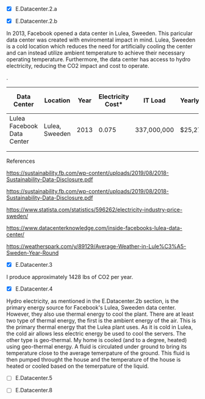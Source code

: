 - [x] E.Datacenter.2.a

- [x] E.Datacenter.2.b

In 2013, Facebook opened a data center in Lulea, Sweeden. This paricular data center was created with enviromental impact in mind. Lulea, Sweeden is a cold location which reduces the need for artificially cooling the center and can instead utilize ambient temperature to achieve their necessary operating temperature. Furthermore, the data center has access to hydro electricity, reducing the CO2 impact and cost to operate. 

.<div class="smalltable">

| Data Center | Location | Year | Electricity Cost* | IT Load | Yearly Cost | Yearly CO2 Footprint | Equivalent in Cars |   |
|-------------|----------|------|-------------------|---------|-------------|----------------------|--------------------|---|
| Lulea Facebook Data Center  | Lulea, Sweeden | 2013 | 0.075 | 337,000,000 | $25,275,00 | < 500 Tons | 109 |   |
|             |          |      |                   |         |             |                      |                    |   |
|             |          |      |                   |         |             |                      |                    |   |

</div>

References

<https://sustainability.fb.com/wp-content/uploads/2019/08/2018-Sustainability-Data-Disclosure.pdf>

<https://sustainability.fb.com/wp-content/uploads/2019/08/2018-Sustainability-Data-Disclosure.pdf>

<https://www.statista.com/statistics/596262/electricity-industry-price-sweden/>

<https://www.datacenterknowledge.com/inside-facebooks-lulea-data-center/>

<https://weatherspark.com/y/89129/Average-Weather-in-Lule%C3%A5-Sweden-Year-Round>

- [x] E.Datacenter.3

 I produce approximately 1428 lbs of CO2 per year.

- [x] E.Datacenter.4

Hydro electricity, as mentioned in the E.Datacenter.2b section, is the primary energy source for Facebook's Lulea, Sweeden data center. 
However, they also use thermal energy to cool the plant. There are at least two type of thermal energy, the first is the ambient energy of the air. This is the primary thermal energy that the Lulea plant uses. As it is cold in Lulea, the cold air allows less electric energy be used to cool the servers. The other type is geo-thermal. My home is cooled (and to a degree, heated) using geo-thermal energy. A fluid is circulated under ground to bring its temperature close to the average temerpature of the ground. This fluid is then pumped throught the house and the temperature of the house is heated or cooled based on the temerpature of the liquid. 

- [ ] E.Datacenter.5



- [ ] E.Datacenter.8
